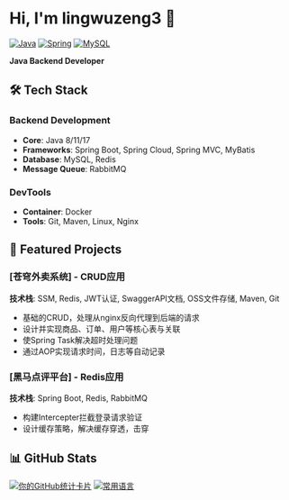 # Hi, I'm lingwuzeng3 👋 

[![Java](https://img.shields.io/badge/Java-ED8B00?style=for-the-badge&logo=java&logoColor=white)]()
[![Spring](https://img.shields.io/badge/Spring-6DB33F?style=for-the-badge&logo=spring&logoColor=white)]()
[![MySQL](https://img.shields.io/badge/MySQL-005C84?style=for-the-badge&logo=mysql&logoColor=white)]()

**Java Backend Developer**

## 🛠️ Tech Stack

### Backend Development
- **Core**: Java 8/11/17
- **Frameworks**: Spring Boot, Spring Cloud, Spring MVC, MyBatis
- **Database**: MySQL, Redis
- **Message Queue**: RabbitMQ

### DevTools
- **Container**: Docker
- **Tools**: Git, Maven, Linux, Nginx

## 🚀 Featured Projects

### [苍穹外卖系统] - CRUD应用
**技术栈**: SSM, Redis, JWT认证, SwaggerAPI文档, OSS文件存储, Maven, Git

- 基础的CRUD，处理从nginx反向代理到后端的请求
- 设计并实现商品、订单、用户等核心表与关联
- 使Spring Task解决超时处理问题
- 通过AOP实现请求时间，日志等自动记录

### [黑马点评平台] - Redis应用
**技术栈**: Spring Boot, Redis, RabbitMQ

- 构建Intercepter拦截登录请求验证
- 设计缓存策略，解决缓存穿透，击穿

## 📊 GitHub Stats

[![你的GitHub统计卡片](https://github-readme-stats.vercel.app/api?username=lingwuzeng3&show_icons=true&theme=radical)](https://github.com/lingwuzeng3)
[![常用语言](https://github-readme-stats.vercel.app/api/top-langs/?username=lingwuzeng3&layout=compact&theme=radical)](https://github.com/lingwuzeng3)

